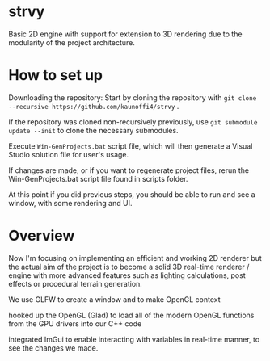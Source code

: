 # strvy
Basic 2D engine with support for extension to 3D rendering due to the modularity of the project architecture.


# How to set up 
Downloading the repository:
Start by cloning the repository with `git clone --recursive https://github.com/kaunoffi4/strvy` .

If the repository was cloned non-recursively previously, use `git submodule update --init` to clone the necessary submodules.

Execute `Win-GenProjects.bat` script file, which will then generate a Visual Studio solution file for user's usage.

If changes are made, or if you want to regenerate project files, rerun the Win-GenProjects.bat script file found in scripts folder.

At this point if you did previous steps, you should be able to run and see a window, with some rendering and UI.


# Overview

Now I'm focusing on implementing an efficient and working 2D renderer but the actual aim of the project is to become a solid 3D real-time renderer / engine with more advanced features such as lighting calculations, post effects or procedural terrain generation. 

We use GLFW to create a window and to make OpenGL context 

hooked up the OpenGL (Glad) to load all of the modern OpenGL functions from the GPU drivers into our C++ code

integrated ImGui to enable interacting with variables in real-time manner, to see the changes we made.  



